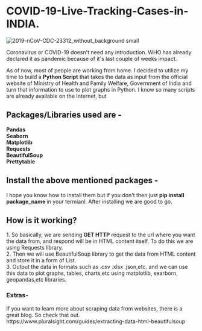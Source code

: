 # COVID-19-Live-Tracking-Cases-in-INDIA.
![2019-nCoV-CDC-23312_without_background small](https://user-images.githubusercontent.com/57309408/79447620-c3674580-7ffd-11ea-935f-5564545e7ea4.png)

Coronavirus or COVID-19 doesn't need any introduction. WHO has already declared it as pandemic because of it's last couple of weeks impact.

As of now, most of people are working from home. I decided to utilize my time to build a <b>Python Script</b> that takes the data as input from the official website of Ministry of Health and Family Welfare, Government of India and turn that information to use to plot graphs in Python. I know so many scripts are already available on the Internet, but 

<h2>Packages/Libraries used are - </h2>
<b>
Pandas<br>
Seaborn<br>
Matplotlib<br>
Requests<br>
BeautifulSoup<br>
Prettytable <br>
</b>

<h2>Install the above mentioned packages - </h2>
I hope you know how to install them but if you don't then just <b> pip install package_name </b> in your termianl.
After installing we are good to go.

<h2> How is it working?</h2>
1. So basically, we are sending<b> GET HTTP</b> request to the url where you want the data from, and respond will be in HTML content itself. To do this we are using Requests library.<br>
2. Then we will use BeautifulSoup library to get the data from HTML content and store it in a form of List.<br>
3. Output the data in formats such as .csv .xlsx .json,etc. and we can use this data to plot graphs, tables, charts,etc using matplotlib, searborn, geopandas,etc libraries.
<h3>Extras-</h3>
If you want to learn more about scraping data from websites, there is a great blog. So check that out.
https://www.pluralsight.com/guides/extracting-data-html-beautifulsoup

  


